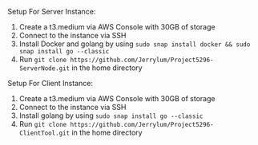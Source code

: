 Setup For Server Instance:
1. Create a t3.medium via AWS Console with 30GB of storage
2. Connect to the instance via SSH
3. Install Docker and golang by using `sudo snap install docker && sudo snap install go --classic`
4. Run `git clone https://github.com/Jerrylum/Project5296-ServerNode.git` in the home directory

Setup For Client Instance:
1. Create a t3.medium via AWS Console with 30GB of storage
2. Connect to the instance via SSH
3. Install golang by using `sudo snap install go --classic`
4. Run `git clone https://github.com/Jerrylum/Project5296-ClientTool.git` in the home directory
